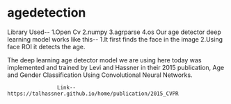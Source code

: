 # agedetection

Library Used--
          1.Open Cv
		  2.numpy
		  3.agrparse
		  4.os
Our age detector deep learning model works like this--
          1.It first finds the face in the image
		  2.Using face ROI it detects the age.
		  
The deep learning age detector model we are using here today was implemented and trained by Levi and Hassner in their 2015 publication, Age and Gender Classification Using Convolutional Neural Networks.
                              
					Link--https://talhassner.github.io/home/publication/2015_CVPR

